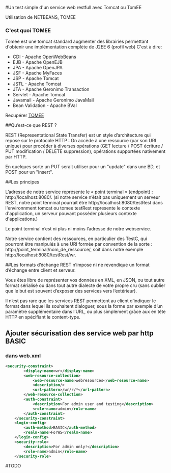 #Un test simple d'un service web restfull avec Tomcat ou TomEE

Utilisation de NETBEANS, TOMEE

### C'est quoi TOMEE

Tomee est une tomcat standard augmenter des librairies permettant d'obtenir une implémentation complète de J2EE 6 (profil web)
C'est à dire:

* CDI - Apache OpenWebBeans
* EJB - Apache OpenEJB
* JPA - Apache OpenJPA
* JSF - Apache MyFaces
* JSP - Apache Tomcat
* JSTL - Apache Tomcat
* JTA - Apache Geronimo Transaction
* Servlet - Apache Tomcat
* Javamail - Apache Geronimo JavaMail
* Bean Validation - Apache BVal

Recupérer [TOMEE](http://tomee.apache.org/apache-tomee.html)

##Qu’est-ce que REST ?


REST (Representational State Transfer) est un style d’architecture qui repose sur le protocole HTTP 
: On accède à une ressource (par son URI unique) pour procéder à diverses opérations 
(GET lecture / POST écriture / PUT modification / DELETE suppression), opérations supportées nativement par HTTP.

En quelques sorte un PUT serait utiliser pour un "update" dans une BD, et POST pour un "insert".

##Les principes

L’adresse de notre service représente le « point terminal » (endpoint) : http://localhost:8080/.
 (si notre service n’était pas uniquement un serveur REST, notre point terminal pourrait être http://localhost:8080/testRest dans l'environnment tomcat ou tomee testRest represente le contexte d'application, 
un serveur pouvant posséder plusieurs contexte d'applications.)
 
Le point terminal n’est ni plus ni moins l’adresse de notre webservice.

Notre service contient des ressources, en particulier des TestC, qui pourront être manipulés à une URI formée par convention de la sorte : http://point_terminal/nom_de_ressource/, soit dans notre exemple http://localhost:8080/testRest/wr.

##Les formats d’échange
REST n’impose ni ne revendique un format d’échange entre client et serveur.

Vous êtes libre de représenter vos données en XML, en JSON, ou tout autre format sérialisé ou dans tout autre dialecte de votre propre cru (sans oublier que le but est souvent d’exposer des services vers l’extérieur).

Il n’est pas rare que les services REST permettent au client d’indiquer le format dans lequel ils souhaitent dialoguer,
 sous la forme par exemple d’un paramètre supplémentaire dans l’URL, ou plus simplement grâce aux en tête HTTP en spécifiant le content-type.

## Ajouter sécurisation des service web par http BASIC

### dans web.xml

```xml
<security-constraint>
        <display-name>wr</display-name>
        <web-resource-collection>
            <web-resource-name>webresources</web-resource-name>
            <description/>
            <url-pattern>/wr/r/*</url-pattern>
        </web-resource-collection>
        <auth-constraint>
            <description>For admin user and testing</description>
            <role-name>admin</role-name>
        </auth-constraint>
    </security-constraint>
    <login-config>
        <auth-method>BASIC</auth-method>
        <realm-name>ForWS</realm-name>
    </login-config>
    <security-role>
        <description>For admin only!</description>
        <role-name>admin</role-name>
    </security-role>
```

#TODO

